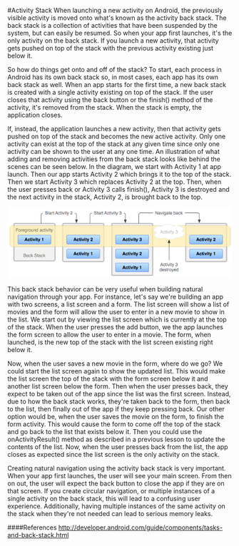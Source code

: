 #Activity Stack
When launching a new activity on Android, the previously visible activity is moved onto what's known as the activity back stack. The back stack is a collection of activities that have been suspended by the system, but can easily be resumed. So when your app first launches, it's the only activity on the back stack. If you launch a new activity, that activity gets pushed on top of the stack with the previous activity existing just below it.

So how do things get onto and off of the stack? To start, each process in Android has its own back stack so, in most cases, each app has its own back stack as well. When an app starts for the first time, a new back stack is created with a single activity existing on top of the stack. If the user closes that activity using the back button or the finish() method of the activity, it's removed from the stack. When the stack is empty, the application closes.

If, instead, the application launches a new activity, then that activity gets pushed on top of the stack and becomes the new active activity. Only one activity can exist at the top of the stack at any given time since only one activity can be shown to the user at any one time. An illustration of what adding and removing activities from the back stack looks like behind the scenes can be seen below. In the diagram, we start with Activity 1 at app launch. Then our app starts Activity 2 which brings it to the top of the stack. Then we start Activity 3 which replaces Activity 2 at the top. Then, when the user presses back or Activity 3 calls finish(), Activity 3 is destroyed and the next activity in the stack, Activity 2, is brought back to the top.

![](activitystack.png)

This back stack behavior can be very useful when building natural navigation through your app. For instance, let's say we're building an app with two screens, a list screen and a form. The list screen will show a list of movies and the form will allow the user to enter in a new movie to show in the list. We start out by viewing the list screen which is currently at the top of the stack. When the user presses the add button, we the app launches the form screen to allow the user to enter in a movie. The form, when launched, is the new top of the stack with the list screen existing right below it.

Now, when the user saves a new movie in the form, where do we go? We could start the list screen again to show the updated list. This would make the list screen the top of the stack with the form screen below it and another list screen below the form. Then when the user presses back, they expect to be taken out of the app since the list was the first screen. Instead, due to how the back stack works, they're taken back to the form, then back to the list, then finally out of the app if they keep pressing back. Our other option would be, when the user saves the movie on the form, to finish the form activity. This would cause the form to come off the top of the stack and go back to the list that exists below it. Then you could use the onActivityResult() method as described in a previous lesson to update the contents of the list. Now, when the user presses back from the list, the app closes as expected since the list screen is the only activity on the stack.

Creating natural navigation using the activity back stack is very important. When your app first launches, the user will see your main screen. From then on out, the user will expect the back button to close the app if they are on that screen. If you create circular navigation, or multiple instances of a single activity on the back stack, this will lead to a confusing user experience. Additionally, having multiple instances of the same activity on the stack when they're not needed can lead to serious memory leaks.

####References
http://developer.android.com/guide/components/tasks-and-back-stack.html